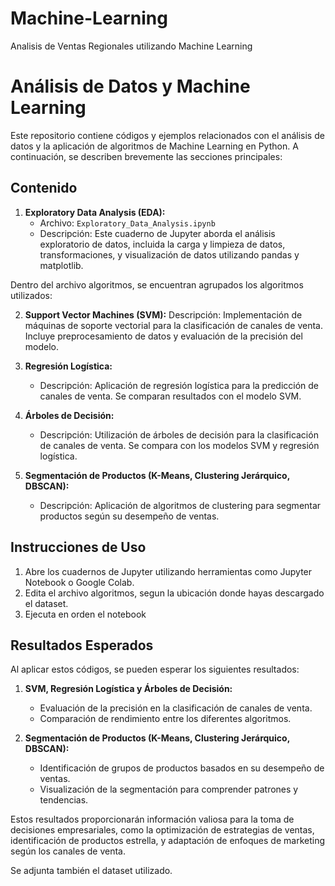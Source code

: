 # Machine-Learning
Analisis de Ventas Regionales utilizando Machine Learning

# Análisis de Datos y Machine Learning

Este repositorio contiene códigos y ejemplos relacionados con el análisis de datos y la aplicación de algoritmos de Machine Learning en Python. A continuación, se describen brevemente las secciones principales:

## Contenido

1. **Exploratory Data Analysis (EDA):**
   - Archivo: `Exploratory_Data_Analysis.ipynb`
   - Descripción: Este cuaderno de Jupyter aborda el análisis exploratorio de datos, incluida la carga y limpieza de datos, transformaciones, y visualización de datos utilizando pandas y matplotlib.

Dentro del archivo algoritmos, se encuentran agrupados los algoritmos utilizados:

2. **Support Vector Machines (SVM):**
    Descripción: Implementación de máquinas de soporte vectorial para la clasificación de canales de venta. Incluye preprocesamiento de datos y evaluación de la precisión del modelo.

3. **Regresión Logística:**
   - Descripción: Aplicación de regresión logística para la predicción de canales de venta. Se comparan resultados con el modelo SVM.

4. **Árboles de Decisión:**
   - Descripción: Utilización de árboles de decisión para la clasificación de canales de venta. Se compara con los modelos SVM y regresión logística.

5. **Segmentación de Productos (K-Means, Clustering Jerárquico, DBSCAN):**
   - Descripción: Aplicación de algoritmos de clustering para segmentar productos según su desempeño de ventas.

## Instrucciones de Uso

1. Abre los cuadernos de Jupyter utilizando herramientas como Jupyter Notebook o Google Colab.
2. Edita el archivo algoritmos, segun la ubicación donde hayas descargado el dataset.
3. Ejecuta en orden el notebook

## Resultados Esperados

Al aplicar estos códigos, se pueden esperar los siguientes resultados:

1. **SVM, Regresión Logística y Árboles de Decisión:**
   - Evaluación de la precisión en la clasificación de canales de venta.
   - Comparación de rendimiento entre los diferentes algoritmos.

2. **Segmentación de Productos (K-Means, Clustering Jerárquico, DBSCAN):**
   - Identificación de grupos de productos basados en su desempeño de ventas.
   - Visualización de la segmentación para comprender patrones y tendencias.

Estos resultados proporcionarán información valiosa para la toma de decisiones empresariales, como la optimización de estrategias de ventas, identificación de productos estrella, y adaptación de enfoques de marketing según los canales de venta.

Se adjunta también el dataset utilizado.

